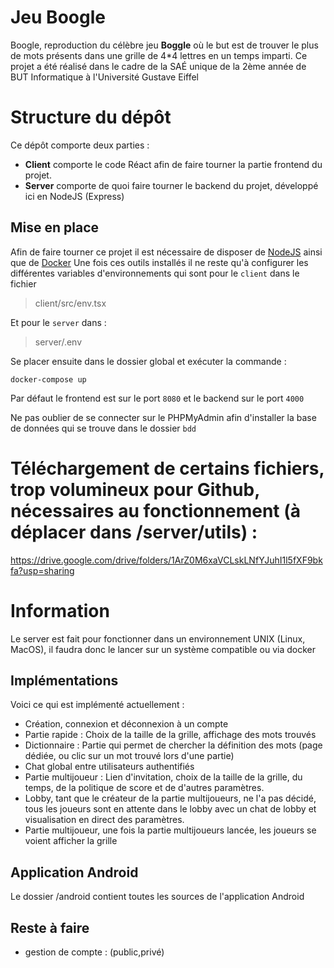 # Jeu Boogle
Boogle, reproduction du célèbre jeu  **Boggle** où le but est de trouver le plus de mots présents dans une grille de 4*4 lettres en un temps imparti.
Ce projet a été réalisé dans le cadre de la SAÉ unique de la 2ème année de BUT Informatique à l'Université Gustave Eiffel

# Structure du dépôt
Ce dépôt comporte deux parties : 
- **Client** comporte le code Réact afin de faire tourner la partie frontend du projet.
- **Server** comporte de quoi faire tourner le backend du projet, développé ici en NodeJS (Express)

## Mise en place
Afin de faire tourner ce projet il est nécessaire de disposer de [NodeJS](https://nodejs.org/en) ainsi que de [Docker](https://www.docker.com/)
Une fois ces outils installés il ne reste qu'à configurer les différentes variables d'environnements qui sont pour le `client` dans le fichier 

> client/src/env.tsx 

Et pour le `server` dans :

> server/.env


Se placer ensuite dans le dossier global et exécuter la commande :

    docker-compose up
Par défaut le frontend est sur le port `8080` et le backend sur le port `4000`

Ne pas oublier de se connecter sur le PHPMyAdmin afin d'installer la base de données qui se trouve dans le dossier `bdd`

# Téléchargement de certains fichiers, trop volumineux pour Github, nécessaires au fonctionnement (à déplacer dans /server/utils) : 
https://drive.google.com/drive/folders/1ArZ0M6xaVCLskLNfYJuhI1l5fXF9bkfa?usp=sharing
# Information
Le server est fait pour fonctionner dans un environnement UNIX (Linux, MacOS), il faudra donc le lancer sur un système compatible ou via docker
## Implémentations
Voici ce qui est implémenté actuellement :
- Création, connexion et déconnexion à un compte
- Partie rapide : Choix de la taille de la grille, affichage des mots trouvés
- Dictionnaire : Partie qui permet de chercher la définition des mots (page dédiée, ou clic sur un mot trouvé lors d'une partie)
- Chat global entre utilisateurs authentifiés
- Partie multijoueur : Lien d'invitation, choix de la taille de la grille, du temps, de la politique de score et de d'autres paramètres.
- Lobby, tant que le créateur de la partie multijoueurs, ne l'a pas décidé, tous les joueurs sont en attente dans le lobby avec un chat de lobby et visualisation en direct des paramètres.
- Partie multijoueur, une fois la partie multijoueurs lancée, les joueurs se voient afficher la grille


## Application Android
Le dossier /android contient toutes les sources de l'application Android


## Reste à faire
- gestion de compte : (public,privé)



